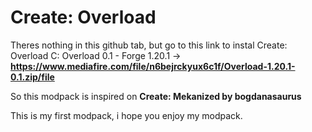 # Create: Overload
Theres nothing in this github tab, but go to this link to instal Create: Overload
C: Overload 0.1 - Forge 1.20.1 -> **https://www.mediafire.com/file/n6bejrckyux6c1f/Overload-1.20.1-0.1.zip/file**

So  this modpack is inspired on **Create: Mekanized by bogdanasaurus**

This is my first modpack, i hope you enjoy my modpack.
